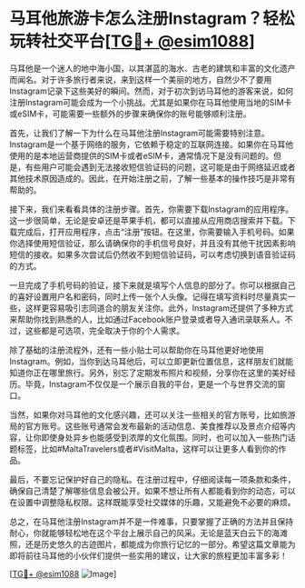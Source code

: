 # 马耳他旅游卡怎么注册Instagram？轻松玩转社交平台[[TG💪+ @esim1088](https://t.me/s/esim1088)]

马耳他是一个迷人的地中海小国，以其湛蓝的海水、古老的建筑和丰富的文化遗产而闻名。对于许多旅行者来说，来到这样一个美丽的地方，自然少不了要用Instagram记录下这些美好的瞬间。然而，对于初次到访马耳他的游客来说，如何注册Instagram可能会成为一个小挑战。尤其是如果你在马耳他使用当地的SIM卡或eSIM卡，可能需要一些额外的步骤来确保你的账号能够顺利注册。

首先，让我们了解一下为什么在马耳他注册Instagram可能需要特别注意。Instagram是一个基于网络的服务，它依赖于稳定的互联网连接。如果你在马耳他使用的是本地运营商提供的SIM卡或者eSIM卡，通常情况下是没有问题的。但是，有些用户可能会遇到无法接收短信验证码的问题，这可能是由于网络延迟或者其他技术原因造成的。因此，在开始注册之前，了解一些基本的操作技巧是非常有帮助的。

接下来，我们来看看具体的注册步骤。首先，你需要下载Instagram的应用程序。这一步很简单，无论是安卓还是苹果手机，都可以直接从应用商店搜索并下载。下载完成后，打开应用程序，点击“注册”按钮。在这里，你需要输入手机号码。如果你选择使用短信验证，那么请确保你的手机信号良好，并且没有其他干扰因素影响短信的接收。如果多次尝试后仍然收不到短信验证码，可以考虑切换到语音验证码的方式。

一旦完成了手机号码的验证，接下来就是填写个人信息的部分了。你可以根据自己的喜好设置用户名和密码，同时上传一张个人头像。记得在填写资料时尽量真实一些，这样更容易吸引志同道合的朋友关注你。此外，Instagram还提供了多种方式来帮助你找到熟悉的人，比如通过Facebook账户登录或者导入通讯录联系人。不过，这些都是可选项，完全取决于你的个人需求。

除了基础的注册流程外，还有一些小贴士可以帮助你在马耳他更好地使用Instagram。例如，当你到达马耳他后，可以立即更新位置信息，这样朋友们就能知道你正在哪里旅行。另外，别忘了定期发布照片和视频，分享你在这里的美好经历。毕竟，Instagram不仅仅是一个展示自我的平台，更是一个与世界交流的窗口。

当然，如果你对马耳他的文化感兴趣，还可以关注一些相关的官方账号，比如旅游局的官方账号。这些账号通常会发布最新的活动信息、美食推荐以及景点介绍等内容，让你即使身处异乡也能感受到浓厚的文化氛围。同时，也可以加入一些热门话题标签，比如#MaltaTravelers或者#VisitMalta，这样可以让更多人看到你的作品。

最后，不要忘记保护好自己的隐私。在注册过程中，仔细阅读每一项条款和条件，确保自己清楚了解哪些信息会被公开。如果不想让所有人都能看到你的动态，可以在设置中调整隐私权限。这样既能享受社交媒体的乐趣，又能避免不必要的麻烦。

总之，在马耳他注册Instagram并不是一件难事，只要掌握了正确的方法并且保持耐心，你就能够轻松地在这个平台上展示自己的风采。无论是蓝天白云下的海滩照，还是历史悠久的古迹图片，都能成为你旅行记忆的一部分。希望这篇文章能为即将前往马耳他的小伙伴们提供一些实用的建议，让大家的旅程更加丰富多彩！

[[TG💪+ @esim1088](https://t.me/s/esim1088) ![Image](https://i.postimg.cc/4NQfJmqS/Snipaste-2025-05-13-00-14-12.png)]